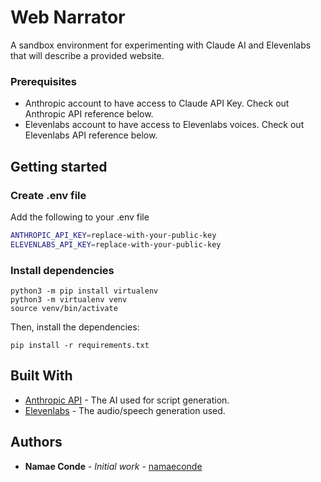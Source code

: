 # Web Narrator
A sandbox environment for experimenting with Claude AI and Elevenlabs that will describe a provided website.

### Prerequisites
- Anthropic account to have access to Claude API Key. Check out Anthropic API reference below.
- Elevenlabs account to have access to Elevenlabs voices. Check out Elevenlabs API reference below.

## Getting started

### Create .env file

Add the following to your .env file
```bash
ANTHROPIC_API_KEY=replace-with-your-public-key
ELEVENLABS_API_KEY=replace-with-your-public-key
```

### Install dependencies
```commandline
python3 -m pip install virtualenv
python3 -m virtualenv venv
source venv/bin/activate
```

Then, install the dependencies:
```
pip install -r requirements.txt
```


## Built With
* [Anthropic API][anthropiclink] - The AI used for script generation.
* [Elevenlabs][elevenlabslink] - The audio/speech generation used.
## Authors

* **Namae Conde** - *Initial work* - [namaeconde][githublink]

[githublink]: https://github.com/namaeconde
[anthropiclink]: https://docs.anthropic.com/claude/reference/getting-started-with-the-api
[elevenlabslink]: https://elevenlabs.io/docs/introduction